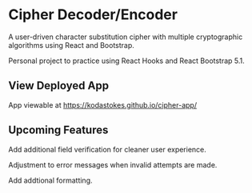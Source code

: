 # Cipher Decoder/Encoder

A user-driven character substitution cipher with multiple cryptographic algorithms using React and Bootstrap.

Personal project to practice using React Hooks and React Bootstrap 5.1.

## View Deployed App

App viewable at https://kodastokes.github.io/cipher-app/

## Upcoming Features

Add additional field verification for cleaner user experience.

Adjustment to error messages when invalid attempts are made.

Add addtional formatting.
